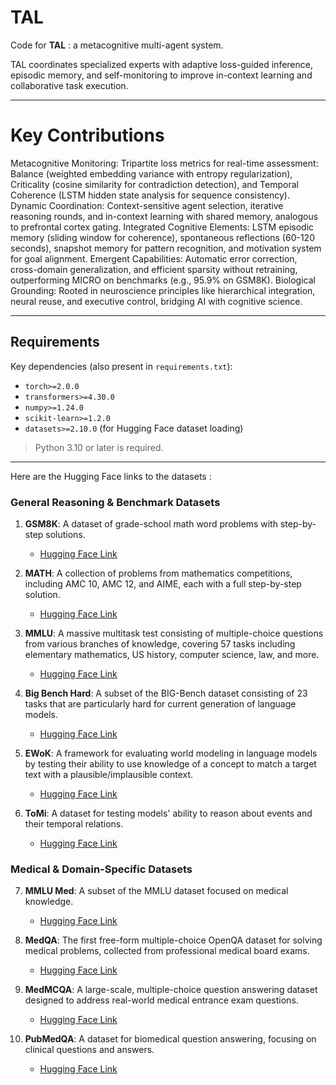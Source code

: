 
# TAL

Code for **TAL** : a metacognitive multi-agent system.

TAL coordinates specialized experts with adaptive loss-guided inference, episodic memory, and self-monitoring to improve in-context learning and collaborative task execution.

---

# Key Contributions

Metacognitive Monitoring: Tripartite loss metrics for real-time assessment: Balance (weighted embedding variance with entropy regularization), Criticality (cosine similarity for contradiction detection), and Temporal Coherence (LSTM hidden state analysis for sequence consistency).
Dynamic Coordination: Context-sensitive agent selection, iterative reasoning rounds, and in-context learning with shared memory, analogous to prefrontal cortex gating.
Integrated Cognitive Elements: LSTM episodic memory (sliding window for coherence), spontaneous reflections (60-120 seconds), snapshot memory for pattern recognition, and motivation system for goal alignment.
Emergent Capabilities: Automatic error correction, cross-domain generalization, and efficient sparsity without retraining, outperforming MICRO on benchmarks (e.g., 95.9% on GSM8K).
Biological Grounding: Rooted in neuroscience principles like hierarchical integration, neural reuse, and executive control, bridging AI with cognitive science.

---

## Requirements

Key dependencies (also present in `requirements.txt`):

* `torch>=2.0.0`
* `transformers>=4.30.0`
* `numpy>=1.24.0`
* `scikit-learn>=1.2.0`
* `datasets>=2.10.0` (for Hugging Face dataset loading)

> Python 3.10 or later is required.

---

Here are the Hugging Face links to the datasets :

### General Reasoning & Benchmark Datasets

1. **GSM8K**: A dataset of grade-school math word problems with step-by-step solutions.

   * [Hugging Face Link](https://huggingface.co/datasets/openai/gsm8k)

2. **MATH**: A collection of problems from mathematics competitions, including AMC 10, AMC 12, and AIME, each with a full step-by-step solution.

   * [Hugging Face Link](https://huggingface.co/datasets/hendrycks/competition_math)

3. **MMLU**: A massive multitask test consisting of multiple-choice questions from various branches of knowledge, covering 57 tasks including elementary mathematics, US history, computer science, law, and more.

   * [Hugging Face Link](https://huggingface.co/datasets/cais/mmlu)

4. **Big Bench Hard**: A subset of the BIG-Bench dataset consisting of 23 tasks that are particularly hard for current generation of language models.

   * [Hugging Face Link](https://huggingface.co/datasets/maveriq/bigbenchhard)

5. **EWoK**: A framework for evaluating world modeling in language models by testing their ability to use knowledge of a concept to match a target text with a plausible/implausible context.

   * [Hugging Face Link](https://huggingface.co/datasets/ewok-core/ewok-core-1.0)

6. **ToMi**: A dataset for testing models' ability to reason about events and their temporal relations.

   * [Hugging Face Link](https://huggingface.co/datasets/tasksource/tomi-nli)

### Medical & Domain-Specific Datasets

7. **MMLU Med**: A subset of the MMLU dataset focused on medical knowledge.

   * [Hugging Face Link](https://huggingface.co/datasets/brucewlee1/mmlu-college-medicine)

8. **MedQA**: The first free-form multiple-choice OpenQA dataset for solving medical problems, collected from professional medical board exams.

   * [Hugging Face Link](https://huggingface.co/datasets/bigbio/med_qa)

9. **MedMCQA**: A large-scale, multiple-choice question answering dataset designed to address real-world medical entrance exam questions.

   * [Hugging Face Link](https://huggingface.co/datasets/openlifescienceai/medmcqa)

10. **PubMedQA**: A dataset for biomedical question answering, focusing on clinical questions and answers.

    * [Hugging Face Link](https://huggingface.co/datasets/GBaker/MedQA-USMLE-4-options)
